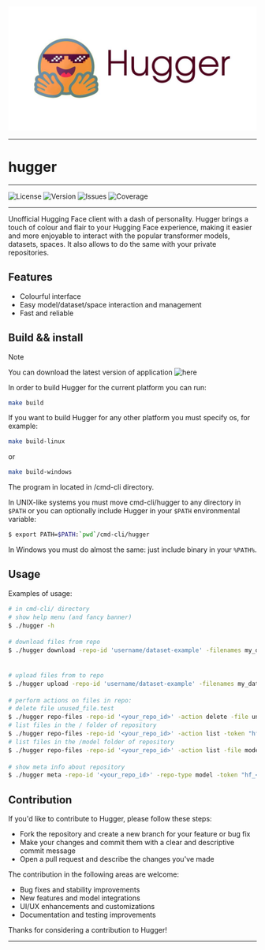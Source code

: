 ![Banner](https://github.com/irene-brown/hugger/blob/main/hugger_banner.jpeg?raw=true)
**************************************************************************
# hugger
**************************************************************************
![License](https://img.shields.io/badge/license-GPLv3-blue.svg)
![Version](https://img.shields.io/badge/version-0.1.0-brightgreen.svg)
![Issues](https://img.shields.io/github/issues/irene-brown/hugger.svg)
![Coverage](https://img.shields.io/codecov/c/github/irene-brown/hugger.svg)


**************************************************************************
Unofficial Hugging Face client with a dash of personality. Hugger brings a touch of colour and flair to your Hugging Face experience, making it easier and more enjoyable to interact with the popular transformer models, datasets, spaces. It also allows to do the same with your private repositories.

## Features
- Colourful interface
- Easy model/dataset/space interaction and management
- Fast and reliable


## Build && install

> [!NOTE]
> You can download the latest version of application ![here](https://github.com/irene-brown/hugger/releases)

In order to build Hugger for the current platform you can run:
```bash
make build
```
If you want to build Hugger for any other platform you must specify os, for example:
```bash
make build-linux
```
or
```bash
make build-windows
```

The program in located in /cmd-cli directory.


In UNIX-like systems you must move cmd-cli/hugger to any directory in `$PATH` or you can optionally include Hugger in your `$PATH` environmental variable:
```bash
$ export PATH=$PATH:`pwd`/cmd-cli/hugger
```

In Windows you must do almost the same: just include binary in your `%PATH%`.

## Usage
Examples of usage:
```bash
# in cmd-cli/ directory
# show help menu (and fancy banner)
$ ./hugger -h

# download files from repo
$ ./hugger download -repo-id 'username/dataset-example' -filenames my_dataset_0001.parquet -repo-type dataset -token "hf_<your_token_here>"


# upload files from to repo
$ ./hugger upload -repo-id 'username/dataset-example' -filenames my_dataset_0001.parquet,my_dataset_0002.parquet -repo-type dataset -token "hf_<your_token_here>"

# perform actions on files in repo:
# delete file unused_file.test
$ ./hugger repo-files -repo-id '<your_repo_id>' -action delete -file unused_file.test -token "hf_<your_token_here>"
# list files in the / folder of repository
$ ./hugger repo-files -repo-id '<your_repo_id>' -action list -token "hf_<your_token_here>"
# list files in the /model folder of repository
$ ./hugger repo-files -repo-id '<your_repo_id>' -action list -file model -token "hf_<your_token_here>"

# show meta info about repository
$ ./hugger meta -repo-id '<your_repo_id>' -repo-type model -token "hf_<your_token_here>"
```

## Contribution

If you'd like to contribute to Hugger, please follow these steps:

- Fork the repository and create a new branch for your feature or bug fix
- Make your changes and commit them with a clear and descriptive commit message
- Open a pull request and describe the changes you've made

The contribution in the following areas are welcome:

- Bug fixes and stability improvements
- New features and model integrations
- UI/UX enhancements and customizations
- Documentation and testing improvements

Thanks for considering a contribution to Hugger!
**************************************************************************
